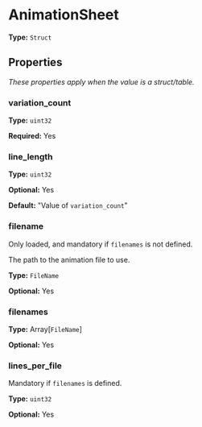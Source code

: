 # AnimationSheet

**Type:** `Struct`

## Properties

*These properties apply when the value is a struct/table.*

### variation_count

**Type:** `uint32`

**Required:** Yes

### line_length

**Type:** `uint32`

**Optional:** Yes

**Default:** "Value of `variation_count`"

### filename

Only loaded, and mandatory if `filenames` is not defined.

The path to the animation file to use.

**Type:** `FileName`

**Optional:** Yes

### filenames

**Type:** Array[`FileName`]

**Optional:** Yes

### lines_per_file

Mandatory if `filenames` is defined.

**Type:** `uint32`

**Optional:** Yes

